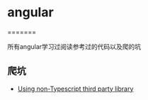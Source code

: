 # angular

=======

所有angular学习过阅读参考过的代码以及爬的坑

## 爬坑

* [Using non-Typescript third party library](./about-using-thirdparty-lib/README.md)
